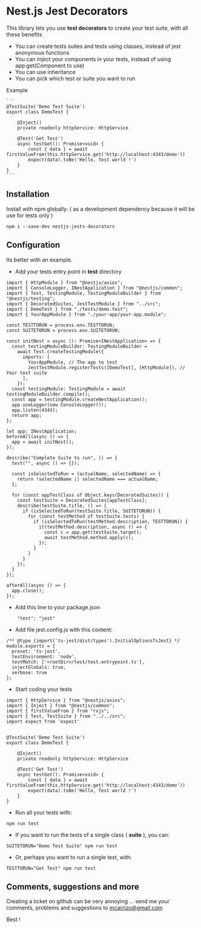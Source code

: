 # Nest.js Jest Decorators


This library lets you use **test decorators** to create your test suite, with all these benefits
- You can create tests suites and tests using classes, instead of jest anonymous functions
- You can inject your components in your tests, instead of using app.get(Component to use)
- You can use inheritance
- You can pick which test or suite you want to run

Example

    ```
    @TestSuite('Demo Test Suite')
    export class DemoTest {

        @Inject() 
        private readonly httpService: HttpService

        @Test('Get Test')
        async testGet(): Promise<void> {
            const { data } = await firstValueFrom(this.httpService.get('http://localhost:4343/demo'))
            expect(data).toBe('Hello, Test world !')
        }
    }
    ```

## Installation

Install with npm globally: ( as a development dependency because it will be use for tests only )

```
npm i --save-dev nestjs-jests-decorators
```

## Configuration

Its better with an example.

- Add your tests entry point in **test** directory

```
import { HttpModule } from "@nestjs/axios";
import { ConsoleLogger, INestApplication } from "@nestjs/common";
import { Test, TestingModule, TestingModuleBuilder } from "@nestjs/testing";
import { DecoratedSuites, JestTestModule } from "../src";
import { DemoTest } from "./tests/demo.test";
import { YourAppModule } from "./your-app/your-app.module";

const TESTTORUN = process.env.TESTTORUN;
const SUITETORUN = process.env.SUITETORUN;

const initNest = async (): Promise<INestApplication> => {
  const testingModuleBuilder: TestingModuleBuilder =
    await Test.createTestingModule({
      imports: [
        YourAppModule, // The app to test
        JestTestModule.registerTests([DemoTest], [HttpModule]), // Your test suite
      ],
    });
  const testingModule: TestingModule = await testingModuleBuilder.compile();
  const app = testingModule.createNestApplication();
  app.useLogger(new ConsoleLogger());
  app.listen(4343);
  return app;
};

let app: INestApplication;
beforeAll(async () => {
  app = await initNest();
});

describe("Complete Suite to run", () => {
  test("", async () => {});

  const isSelectedToRun = (actualName, selectedName) => {
    return !selectedName || selectedName === actualName;
  };

  for (const appTestClass of Object.keys(DecoratedSuites)) {
    const testSuite = DecoratedSuites[appTestClass];
    describe(testSuite.title, () => {
      if (isSelectedToRun(testSuite.title, SUITETORUN)) {
        for (const testMethod of testSuite.tests) {
          if (isSelectedToRun(testMethod.description, TESTTORUN)) {
            it(testMethod.description, async () => {
              const c = app.get(testSuite.target);
              await testMethod.method.apply(c);
            });
          }
        }
      }
    });
  }
});

afterAll(async () => {
  app.close();
});
```

- Add this line to your package.json

```
    "test": "jest"
```

- Add file jest.config.js with this content:

```
/** @type {import('ts-jest/dist/types').InitialOptionsTsJest} */
module.exports = {
  preset: 'ts-jest',
  testEnvironment: 'node',
  testMatch: ['<rootDir>/test/test.entrypoint.ts'],
  injectGlobals: true,
  verbose: true
};
```

- Start coding your tests

```
import { HttpService } from "@nestjs/axios";
import { Inject } from "@nestjs/common";
import { firstValueFrom } from "rxjs";
import { Test, TestSuite } from "../../src";
import expect from 'expect'


@TestSuite('Demo Test Suite')
export class DemoTest {

    @Inject()
    private readonly httpService: HttpService

    @Test('Get Test')
    async testGet(): Promise<void> {
        const { data } = await firstValueFrom(this.httpService.get('http://localhost:4343/demo'))
        expect(data).toBe('Hello, Test world !')
    }
}
```

- Run all your tests with:

```
npm run test
```

- If you want to run the tests of a single class ( **suite** ), you can:

```
SUITETORUN="Demo Test Suite" npm run test
```

- Or, perhaps you want to run a single test, with:

```
TESTTORUN="Get Test" npm run test
```

## Comments, suggestions and more

Creating a ticket on github can be very annoying ... send me your comments, problems and suggestions to mcarrizo@gmail.com

Best !
